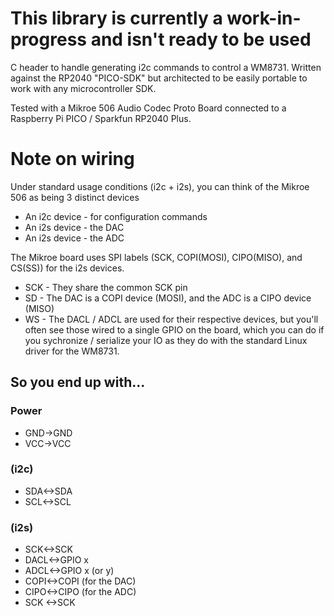 # This library is currently a work-in-progress and isn't ready to be used

C header to handle generating i2c commands to control a WM8731. Written against the RP2040 "PICO-SDK" but architected to be easily portable to work with any microcontroller SDK.

Tested with a Mikroe 506 Audio Codec Proto Board connected to a Raspberry Pi PICO / Sparkfun RP2040 Plus.

# Note on wiring

Under standard usage conditions (i2c + i2s), you can think of the Mikroe 506 as being 3 distinct devices
* An i2c device - for configuration commands
* An i2s device - the DAC
* An i2s device - the ADC
 
The Mikroe board uses SPI labels (SCK, COPI(MOSI), CIPO(MISO), and CS(SS)) for the i2s devices.

* SCK - They share the common SCK pin
* SD - The DAC is a COPI device (MOSI), and the ADC is a CIPO device (MISO)
* WS - The DACL / ADCL are used for their respective devices, but you'll often see those wired to a single GPIO on the board, which you can do if you sychronize / serialize your IO as they do with the standard Linux driver for the WM8731.

## So you end up with...

### Power
* GND->GND
* VCC->VCC

### (i2c)
* SDA<->SDA
* SCL<->SCL

### (i2s)
* SCK<->SCK
* DACL<->GPIO x
* ADCL<->GPIO x (or y)
* COPI<->COPI (for the DAC)
* CIPO<->CIPO (for the ADC)
* SCK <->SCK  
